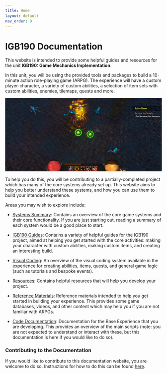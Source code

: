 ```yaml
---
title: Home
layout: default
nav_order: 0
---
```


# IGB190 Documentation
This website is intended to provide some helpful guides and resources for the unit **IGB190: Game Mechanics Implementation**. 

In this unit, you will be using the provided tools and packages to build a 10-minute action role-playing game (ARPG). The experience will have a custom player-character, a variety of custom abilities, a selection of item sets with custom abilities, enemies, tilemaps, quests and more.

![ARPG Example](_pages/assets/aprg.jpg)

To help you do this, you will be contributing to a partially-completed project which has many of the core systems already set up. This website aims to help you better understand these systems, and how you can use them to build your intended experience.

Areas you may wish to explore include:

- [Systems Summary](_pages/systems/systems.html): Contains an overview of the core game systems and their core functionality. If you are just starting out, reading a summary of each system would be a good place to start.

- [IGB190 Guides](_pages/igb190-guides/igb190-guides.html): Contains a variety of helpful guides for the IGB190 project, aimed at helping you get started with the core activities: making your character with custom abilities, making custom items, and creating an interesting build.

- [Visual Coding](_pages/visual-coding/visual-coding.html): An overview of the visual coding system available in the experience for creating abilities, items, quests, and general game logic (such as tutorials and bespoke events).

- [Resources](_pages/resources/): Contains helpful resources that will help you develop your project.

- [Reference Materials](_pages/reference-materials/reference-materials.html): Reference materials 
intended to help you get started in building your experience. This provides some game databases, videos, and other content which may help you if you are not familiar with ARPGs.

- [Code Documentation](_pages/documentation/documentation.html): Documentation for the Base Experience that you are developing. This provides an overview of the main scripts (note: you are not expected to understand or interact with these, but this documentation is here if you would like to do so).

### Contributing to the Documentation
If you would like to contribute to this documentation website, you are welcome to do so. Instructions for how to do this can be found [here](_pages/contribute.html).